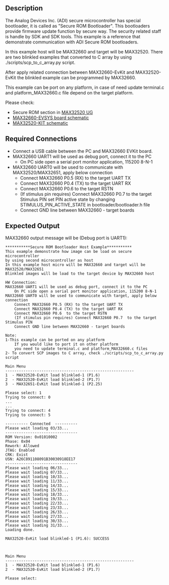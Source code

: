 ## Description

The Analog Devices Inc. (ADI) secure microcontroller has special bootloader, it is called as "Secure ROM Bootloader".
This bootloaders provide firmware update function by secure way. The security related staff is handle by SDK and SDK tools.
This example is a reference that demonstrate communication with ADI Secure ROM bootloaders.

In this example host will be MAX32660 and target will be MAX32520. 
There are two blinkled examples that converted to C array by using ./scripts/scp_to_c_array.py script.

After apply related connection between MAX32660-EvKit and MAX32520-EvKit the blinkled example can be programmed by MAX32660.

This example can be port on any platform, in case of need update terminal.c and platform_MAX32660.c file
depend on the target platform.

Please check:
- Secure ROM section in [MAX32520 UG](https://www.analog.com/media/en/technical-documentation/user-guides/max32520-users-guide.pdf)
- [MAX32660-EVSYS board schematic](https://www.analog.com/media/en/technical-documentation/data-sheets/MAX32660-EVSYS.pdf)
- [MAX32520-KIT schematic](https://www.analog.com/media/en/technical-documentation/data-sheets/MAX32520-KIT.pdf)

## Required Connections

- Connect a USB cable between the PC and MAX32660 EVKit board.
- MAX32660 UART1 will be used as debug port, connect it to the PC
     - On PC side open a serial port monitor application, 115200 8-N-1
- MAX32660 UART0 will be used to communicate with MAX32520/MAX32651, apply below connection
     - Connect MAX32660 P0.5 (RX) to the target UART TX
     - Connect MAX32660 P0.4 (TX) to the target UART RX
     - Connect MAX32660 P0.6  to the target RSTN
     - (If stimulus pin requires) Connect MAX32660 P0.7  to the target Stimulus PIN
	 set PIN active state by changing STIMULUS_PIN_ACTIVE_STATE in bootloader/bootloader.h file
	 - Connect GND line between MAX32660 - target boards
	
 
## Expected Output

MAX32660 output message will be (Debug port is UART1):

```
***********Secure ROM Bootloader Host Example***********
This example demonstrate how image can be load on secure microcontroller
by using second microcontroller as host
In this example host micro will be MAX32660 and target will be MAX32520/MAX32651
Blinkled images will be load to the target device by MAX32660 host

HW Connection:
MAX32660 UART1 will be used as debug port, connect it to the PC
    On PC side open a serial port monitor application, 115200 8-N-1
MAX32660 UART0 will be used to communicate with target, apply below connection
    Connect MAX32660 P0.5 (RX) to the target UART TX
    Connect MAX32660 P0.4 (TX) to the target UART RX
    Connect MAX32660 P0.6  to the target RSTN
    (If stimulus pin requires) Connect MAX32660 P0.7  to the target Stimulus PIN
    Connect GND line between MAX32660 - target boards

Note:
1-This example can be ported on any platform
    If you would like to port it on other platform
    you need to update terminal.c and platform_MAX32660.c files
2- To convert SCP images to C array, check ./scripts/scp_to_c_array.py script

Main Menu
---------------------------------------------------------
1  - MAX32520-EvKit load blinkled-1 (P1.6)
2  - MAX32520-EvKit load blinkled-2 (P1.7)
3  - MAX32651-EvKit load blinkled-1 (P2.25)

Please select: 1
Trying to connect: 0
...
...
Trying to connect: 4
Trying to connect: 5

---------- Connected  ----------
Please wait loading 03/33...
--------------------------------
ROM Version: 0x01010002
Phase: 0x04
Rework: Allowed
JTAG: Enabled
CRK: Exist
USN: A26C891108091B30030918EE17
--------------------------------
Please wait loading 06/33...
Please wait loading 07/33...
Please wait loading 10/33...
Please wait loading 11/33...
Please wait loading 14/33...
Please wait loading 15/33...
Please wait loading 18/33...
Please wait loading 19/33...
Please wait loading 22/33...
Please wait loading 23/33...
Please wait loading 26/33...
Please wait loading 27/33...
Please wait loading 30/33...
Please wait loading 31/33...
Loading done.

MAX32520-EvKit load blinkled-1 (P1.6): SUCCESS



Main Menu
---------------------------------------------------------
1  - MAX32520-EvKit load blinkled-1 (P1.6)
2  - MAX32520-EvKit load blinkled-2 (P1.7)

Please select:

```

